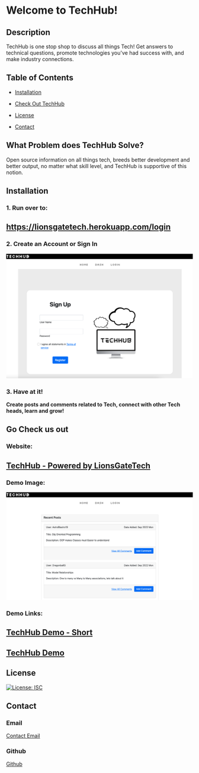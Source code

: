 # Welcome to TechHub!

## Description

TechHub is one stop shop to discuss all things Tech! Get answers to technical questions, promote technologies you've had success with, and make industry connections.

## Table of Contents

- [Installation](#installation)

- [Check Out TechHub](#go-check-us-out)

- [License](#license)

- [Contact](#contact)

## What Problem does TechHub Solve?

Open source information on all things tech, breeds better development and better output, no matter what skill level, and TechHub is supportive of this notion.

## Installation

### 1. Run over to:
## https://lionsgatetech.herokuapp.com/login

### 2. Create an Account or Sign In 
![TechHub SignIn](./public/images/TechHub%20-%20Signin.png)

### 3. Have at it! 
**Create posts and comments related to Tech, connect with other Tech heads, learn and grow!**

## Go Check us out

### Website: 
## [TechHub - Powered by LionsGateTech](https://lionsgatetech.herokuapp.com)

### Demo Image: 
![TechHub Home](./public/images/TechHub-Home.png)

### Demo Links:

## [TechHub Demo - Short](https://drive.google.com/file/d/1Optrt6LhdZ7DUyzLfFiwnrIc4p51dcOK/view)

## [TechHub Demo](https://watch.screencastify.com/v/tnmX53yFDaGQBVg01O3g)

## License

[![License: ISC](https://img.shields.io/badge/License-ISC-blue.svg)](https://opensource.org/licenses/ISC)

## Contact

### Email

[Contact Email](mailto:create.jasminedaniels@gmail.com)

### Github

[Github](https://github.com/JasmineDaniels)